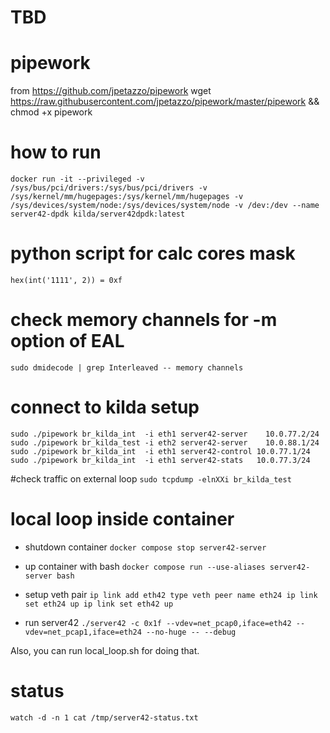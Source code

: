 # TBD

# pipework
from https://github.com/jpetazzo/pipework
wget https://raw.githubusercontent.com/jpetazzo/pipework/master/pipework && chmod +x pipework

# how to run
`docker run -it --privileged -v /sys/bus/pci/drivers:/sys/bus/pci/drivers -v /sys/kernel/mm/hugepages:/sys/kernel/mm/hugepages -v /sys/devices/system/node:/sys/devices/system/node -v /dev:/dev --name server42-dpdk kilda/server42dpdk:latest`

# python script for calc cores mask
`hex(int('1111', 2)) = 0xf`

# check memory channels for -m option of EAL
`sudo dmidecode | grep Interleaved -- memory channels`

# connect to kilda setup
`
sudo ./pipework br_kilda_int  -i eth1 server42-server    10.0.77.2/24
sudo ./pipework br_kilda_test -i eth2 server42-server    10.0.88.1/24
sudo ./pipework br_kilda_int  -i eth1 server42-control 10.0.77.1/24
sudo ./pipework br_kilda_int  -i eth1 server42-stats   10.0.77.3/24
`

#check traffic on external loop
`sudo tcpdump -elnXXi br_kilda_test`

# local loop inside container

- shutdown container `docker compose stop server42-server`
- up container with bash `docker compose run --use-aliases server42-server bash`

- setup veth pair
`ip link add eth42 type veth peer name eth24
ip link set eth24 up
ip link set eth42 up`

- run server42
`./server42 -c 0x1f --vdev=net_pcap0,iface=eth42 --vdev=net_pcap1,iface=eth24 --no-huge -- --debug`

Also, you can run local_loop.sh for doing that.

# status
`watch -d -n 1 cat /tmp/server42-status.txt`

